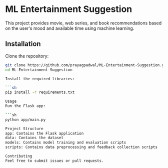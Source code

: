 # ML Entertainment Suggestion

This project provides movie, web series, and book recommendations based on the user's mood and available time using machine learning.

## Installation

Clone the repository:

```sh
git clone https://github.com/prayagpadwal/ML-Entertainment-Suggestion.git
cd ML-Entertainment-Suggestion

Install the required libraries:

```sh
pip install -r requirements.txt

Usage
Run the Flask app:

```sh
python app/main.py

Project Structure
app: Contains the Flask application
data: Contains the dataset
models: Contains model training and evaluation scripts
scripts: Contains data preprocessing and feedback collection scripts

Contributing
Feel free to submit issues or pull requests.
